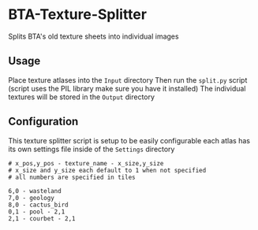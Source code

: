 # BTA-Texture-Splitter
Splits BTA's old texture sheets into individual images


## Usage
Place texture atlases into the `Input` directory
Then run the `split.py` script (script uses the PIL library make sure you have it installed)
The individual textures will be stored in the `Output` directory

## Configuration
This texture splitter script is setup to be easily configurable each atlas has its own settings file inside of the `Settings` directory
```text
# x_pos,y_pos - texture_name - x_size,y_size
# x_size and y_size each default to 1 when not specified
# all numbers are specified in tiles

6,0 - wasteland
7,0 - geology
8,0 - cactus_bird
0,1 - pool - 2,1
2,1 - courbet - 2,1
```
